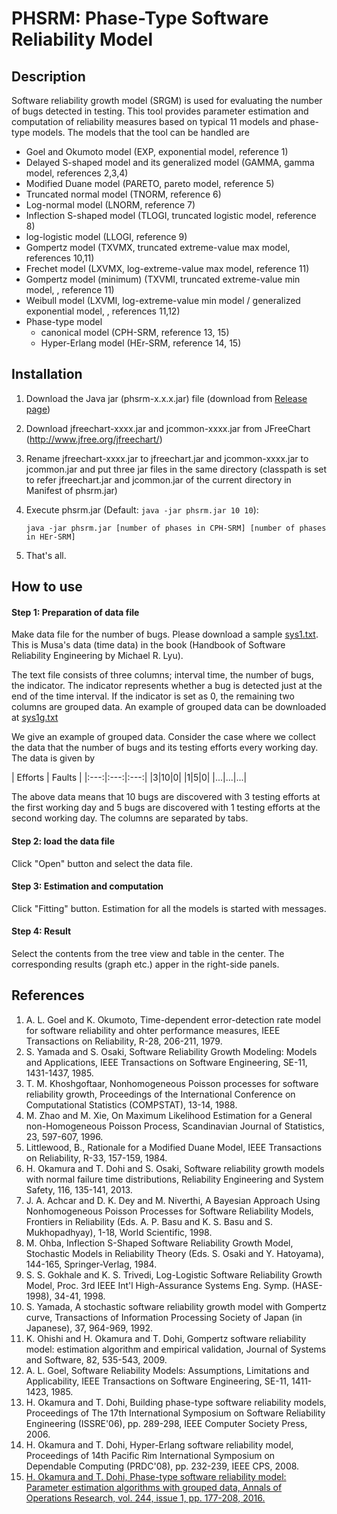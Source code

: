 # PHSRM: Phase-Type Software Reliability Model

## Description

Software reliability growth model (SRGM) is used for evaluating the number of bugs detected in testing.
This tool provides parameter estimation and computation of reliability measures based on typical 11 models and
phase-type models. The models that the tool can be handled are

- Goel and Okumoto model (EXP, exponential model, reference 1)
- Delayed S-shaped model and its generalized model (GAMMA, gamma model, references 2,3,4)
- Modified Duane model (PARETO, pareto model, reference 5)
- Truncated normal model (TNORM, reference 6)
- Log-normal model (LNORM, reference 7)
- Inflection S-shaped model (TLOGI, truncated logistic model, reference 8)
- log-logistic model (LLOGI, reference 9)
- Gompertz model (TXVMX, truncated extreme-value max model, references 10,11)
- Frechet model (LXVMX, log-extreme-value max model, reference 11)
- Gompertz model (minimum) (TXVMI, truncated extreme-value min model, , reference 11)
- Weibull model (LXVMI, log-extreme-value min model / generalized exponential model, , references 11,12)
- Phase-type model
    - canonical model (CPH-SRM, reference 13, 15)
    - Hyper-Erlang model (HEr-SRM, reference 14, 15)

## Installation

1. Download the Java jar (phsrm-x.x.x.jar) file (download from <a href="https://github.com/okamumu/phsrm/releases/latest">Release page</a>)
1. Download jfreechart-xxxx.jar and jcommon-xxxx.jar from JFreeChart (<a href="http://www.jfree.org/jfreechart/">http://www.jfree.org/jfreechart/</a>)
1. Rename jfreechart-xxxx.jar to jfreechart.jar and jcommon-xxxx.jar to jcommon.jar and put three jar files in the same directory (classpath is set to refer jfreechart.jar and jcommon.jar of the current directory in Manifest of phsrm.jar)
1. Execute phsrm.jar (Default: `java -jar phsrm.jar 10 10`):

    ```
    java -jar phsrm.jar [number of phases in CPH-SRM] [number of phases in HEr-SRM]
    ```
1. That's all.

## How to use

#### Step 1: Preparation of data file

Make data file for the number of bugs. Please download a sample <a href="sys1.txt">sys1.txt</a>. This is Musa's data (time data) in the book (Handbook of Software Reliability Engineering by Michael R. Lyu).

The text file consists of three columns; interval time, the number of bugs, the indicator. The indicator represents whether a bug is detected just at the end of the time interval. If the indicator is set as 0, the remaining two columns are grouped data. An example of grouped data can be downloaded at <a href="sys1g.txt">sys1g.txt</a>

We give an example of grouped data. Consider the case where we collect the data that the number of bugs and its testing efforts every working day. The data is given by

| Efforts | Faults |
|:---:|:---:|:---:|
|3|10|0|
|1|5|0|
|...|...|...|

The above data means that 10 bugs are discovered with 3 testing efforts at the first working day and 5 bugs are discovered with 1 testing efforts at the second working day. The columns are separated by tabs.

#### Step 2: load the data file

Click "Open" button and select the data file.

#### Step 3: Estimation and computation

Click "Fitting" button. Estimation for all the models is started with messages.

#### Step 4: Result

Select the contents from the tree view and table in the center.
The corresponding results (graph etc.) apper in the right-side panels.

## References

1. A. L. Goel and K. Okumoto, Time-dependent error-detection rate model for software reliability and ohter performance measures, IEEE Transactions on Reliability, R-28, 206-211, 1979.
1. S. Yamada and S. Osaki, Software Reliability Growth Modeling: Models and Applications, IEEE Transactions on Software Engineering, SE-11, 1431-1437, 1985.
1. T. M. Khoshgoftaar, Nonhomogeneous Poisson processes for software reliability growth, Proceedings of the International Conference on Computational Statistics (COMPSTAT), 13-14, 1988.
1. M. Zhao and M. Xie, On Maximum Likelihood Estimation for a General non-Homogeneous Poisson Process, Scandinavian Journal of Statistics, 23, 597-607, 1996.
1. Littlewood, B., Rationale for a Modified Duane Model, IEEE Transactions on Reliability, R-33, 157-159, 1984.
1. H. Okamura and T. Dohi and S. Osaki, Software reliability growth models with normal failure time distributions, Reliability Engineering and System Safety, 116, 135-141, 2013.
1. J. A. Achcar and D. K. Dey and M. Niverthi, A Bayesian Approach Using Nonhomogeneous Poisson Processes for Software Reliability Models, Frontiers in Reliability (Eds. A. P. Basu and K. S. Basu and S. Mukhopadhyay), 1-18, World Scientific, 1998.
1. M. Ohba, Inflection S-Shaped Software Reliability Growth Model, Stochastic Models in Reliability Theory (Eds. S. Osaki and Y. Hatoyama), 144-165, Springer-Verlag, 1984.
1. S. S. Gokhale and K. S. Trivedi, Log-Logistic Software Reliability Growth Model, Proc. 3rd IEEE Int'l High-Assurance Systems Eng. Symp. (HASE-1998), 34-41, 1998.
1. S. Yamada, A stochastic software reliability growth model with Gompertz curve, Transactions of Information Processing Society of Japan (in Japanese), 37, 964-969, 1992.
1. K. Ohishi and H. Okamura and T. Dohi, Gompertz software reliability model: estimation algorithm and empirical validation, Journal of Systems and Software, 82, 535-543, 2009.
1. A. L. Goel, Software Reliability Models: Assumptions, Limitations and Applicability, IEEE Transactions on Software Engineering, SE-11, 1411-1423, 1985.
1. H. Okamura and T. Dohi, Building phase-type software reliability models, Proceedings of The 17th International Symposium on Software Reliability Engineering (ISSRE'06), pp. 289-298, IEEE Computer Society Press, 2006.
1. H. Okamura and T. Dohi, Hyper-Erlang software reliability model, Proceedings of 14th Pacific Rim International Symposium on Dependable Computing (PRDC'08), pp. 232-239, IEEE CPS, 2008.
1. [H. Okamura and T. Dohi, Phase-type software reliability model: Parameter estimation algorithms with grouped data, Annals of Operations Research, vol. 244, issue 1, pp. 177-208, 2016.](https://doi.org/10.1007/s10479-015-1870-0)

